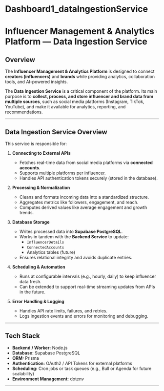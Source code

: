 # Dashboard1_dataIngestionService
# Influencer Management & Analytics Platform — Data Ingestion Service

## Overview

The **Influencer Management & Analytics Platform** is designed to connect **creators (influencers)** and **brands** while providing analytics, collaboration tools, and AI-powered insights.  

The **Data Ingestion Service** is a critical component of the platform. Its main purpose is to **collect, process, and store influencer and brand data from multiple sources**, such as social media platforms (Instagram, TikTok, YouTube), and make it available for analytics, reporting, and recommendations.

---

## Data Ingestion Service Overview

This service is responsible for:

1. **Connecting to External APIs**
   - Fetches real-time data from social media platforms via **connected accounts**.
   - Supports multiple platforms per influencer.
   - Handles API authentication tokens securely (stored in the database).

2. **Processing & Normalization**
   - Cleans and formats incoming data into a standardized structure.
   - Aggregates metrics like followers, engagement, and reach.
   - Computes derived values like average engagement and growth trends.

3. **Database Storage**
   - Writes processed data into **Supabase PostgreSQL**.
   - Works in tandem with the **Backend Service** to update:
     - `InfluencerDetails`
     - `ConnectedAccounts`
     - Analytics tables (future)
   - Ensures relational integrity and avoids duplicate entries.

4. **Scheduling & Automation**
   - Runs at configurable intervals (e.g., hourly, daily) to keep influencer data fresh.
   - Can be extended to support real-time streaming updates from APIs in the future.

5. **Error Handling & Logging**
   - Handles API rate limits, failures, and retries.
   - Logs ingestion events and errors for monitoring and debugging.

---

## Tech Stack

- **Backend / Worker:** Node.js  
- **Database:** Supabase PostgreSQL  
- **ORM:** Prisma  
- **Authentication:** OAuth2 / API Tokens for external platforms  
- **Scheduling:** Cron jobs or task queues (e.g., Bull or Agenda for future scalability)  
- **Environment Management:** dotenv  

---



